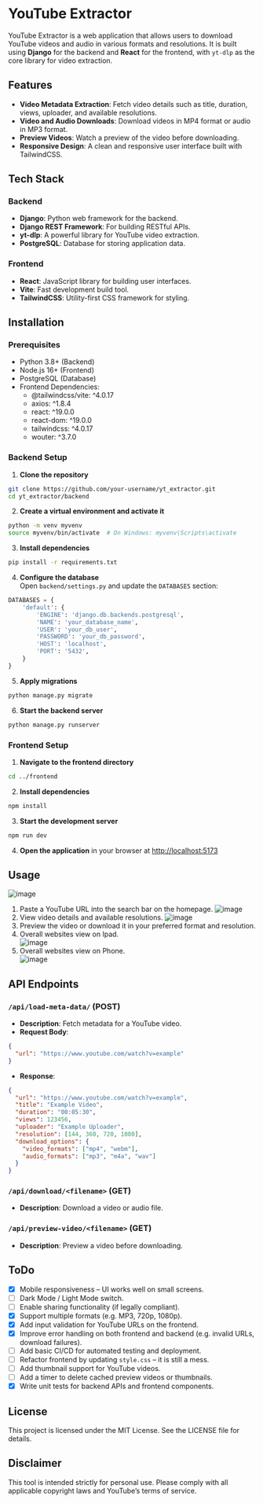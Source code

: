 # YouTube Extractor

YouTube Extractor is a web application that allows users to download YouTube videos and audio in various formats and resolutions. It is built using **Django** for the backend and **React** for the frontend, with `yt-dlp` as the core library for video extraction.

## Features

- **Video Metadata Extraction**: Fetch video details such as title, duration, views, uploader, and available resolutions.
- **Video and Audio Downloads**: Download videos in MP4 format or audio in MP3 format.
- **Preview Videos**: Watch a preview of the video before downloading.
- **Responsive Design**: A clean and responsive user interface built with TailwindCSS.

## Tech Stack

### Backend
- **Django**: Python web framework for the backend.
- **Django REST Framework**: For building RESTful APIs.
- **yt-dlp**: A powerful library for YouTube video extraction.
- **PostgreSQL**: Database for storing application data.

### Frontend
- **React**: JavaScript library for building user interfaces.
- **Vite**: Fast development build tool.
- **TailwindCSS**: Utility-first CSS framework for styling.

## Installation

### Prerequisites
- Python 3.8+ (Backend)
- Node.js 16+ (Frontend)
- PostgreSQL (Database)
- Frontend Dependencies:
  - @tailwindcss/vite: ^4.0.17
  - axios: ^1.8.4
  - react: ^19.0.0
  - react-dom: ^19.0.0
  - tailwindcss: ^4.0.17
  - wouter: ^3.7.0

### Backend Setup

1. **Clone the repository**  
```bash
git clone https://github.com/your-username/yt_extractor.git
cd yt_extractor/backend
```

2. **Create a virtual environment and activate it**  
```bash
python -m venv myvenv
source myvenv/bin/activate  # On Windows: myvenv\Scripts\activate
```

3. **Install dependencies**  
```bash
pip install -r requirements.txt
```

4. **Configure the database**  
Open `backend/settings.py` and update the `DATABASES` section:
```python
DATABASES = {
    'default': {
        'ENGINE': 'django.db.backends.postgresql',
        'NAME': 'your_database_name',
        'USER': 'your_db_user',
        'PASSWORD': 'your_db_password',
        'HOST': 'localhost',
        'PORT': '5432',
    }
}
```

5. **Apply migrations**  
```bash
python manage.py migrate
```

6. **Start the backend server**  
```bash
python manage.py runserver
```

### Frontend Setup

1. **Navigate to the frontend directory**  
```bash
cd ../frontend
```

2. **Install dependencies**  
```bash
npm install
```

3. **Start the development server**  
```bash
npm run dev
```

4. **Open the application** in your browser at [http://localhost:5173](http://localhost:5173)

## Usage

![image](https://github.com/user-attachments/assets/260990da-7619-4a3e-8fd2-7b37409c182a)
1. Paste a YouTube URL into the search bar on the homepage.
![image](https://github.com/user-attachments/assets/9f59db0b-fe73-48c3-92e0-4209c33e210f)
2. View video details and available resolutions.
![image](https://github.com/user-attachments/assets/9f59db0b-fe73-48c3-92e0-4209c33e210f)
3. Preview the video or download it in your preferred format and resolution.
4. Overall websites view on Ipad.  
![image](https://github.com/user-attachments/assets/c282d1c8-5a80-45ad-a849-a32dab209705)
5. Overall websites view on Phone.  
![image](https://github.com/user-attachments/assets/9bd36fc6-9885-4112-8577-26a1d9fa17a2)




## API Endpoints

### `/api/load-meta-data/` (POST)
- **Description**: Fetch metadata for a YouTube video.
- **Request Body**:
```json
{
  "url": "https://www.youtube.com/watch?v=example"
}
```

- **Response**:
```json
{
  "url": "https://www.youtube.com/watch?v=example",
  "title": "Example Video",
  "duration": "00:05:30",
  "views": 123456,
  "uploader": "Example Uploader",
  "resolution": [144, 360, 720, 1080],
  "download_options": {
    "video_formats": ["mp4", "webm"],
    "audio_formats": ["mp3", "m4a", "wav"]
  }
}
```

### `/api/download/<filename>` (GET)
- **Description**: Download a video or audio file.

### `/api/preview-video/<filename>` (GET)
- **Description**: Preview a video before downloading.

## ToDo

- [x] Mobile responsiveness – UI works well on small screens.
- [ ] Dark Mode / Light Mode switch.
- [ ] Enable sharing functionality (if legally compliant).
- [x] Support multiple formats (e.g. MP3, 720p, 1080p).
- [x] Add input validation for YouTube URLs on the frontend.
- [x] Improve error handling on both frontend and backend (e.g. invalid URLs, download failures).
- [ ] Add basic CI/CD for automated testing and deployment.
- [ ] Refactor frontend by updating `style.css` – it is still a mess.
- [ ] Add thumbnail support for YouTube videos.
- [ ] Add a timer to delete cached preview videos or thumbnails.
- [x] Write unit tests for backend APIs and frontend components.

## License
This project is licensed under the MIT License. See the LICENSE file for details.

## Disclaimer
This tool is intended strictly for personal use. Please comply with all applicable copyright laws and YouTube’s terms of service.




